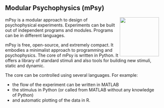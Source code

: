 Modular Psychophysics (mPsy)
----------------------------
<img src="https://raw.github.com/juricap/mPsy/gh-pages/_images/logo_mpsy512_g.png" width="128" heitgh="128" align='right' >

mPsy is a modular approach to design of psychophysical experiments. Experiments can be built out of independent programs and modules. Programs can be in different languages.

mPsy is free, open-source, and extremely compact. It embodies a minimalist approach to programming and psychophysics. 
The core of mPsy is written in Python. It offers a library of standard stimuli and also tools for building new stimuli, static and dynamic. 

The core can be controlled using several languages. For example:

* the flow of the experiment can be written in MATLAB
* the stimulus in Python (or called from MATLAB without any knowledge of Python)
* and automatic plotting of the data in R. 
